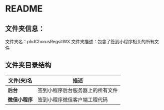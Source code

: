 # README



## 文件夹信息：

文件夹名：phdChorusRegsitWX
文件夹描述：包含了签到小程序相关的所有文件



## 文件夹目录结构

| 文件(夹)名    | 描述               |
| --------- | ---------------- |
| __后台__    | 签到小程序后台服务器上的所有文件 |
| __微信小程序__ | 签到小程序微信客户端工程代码   |


